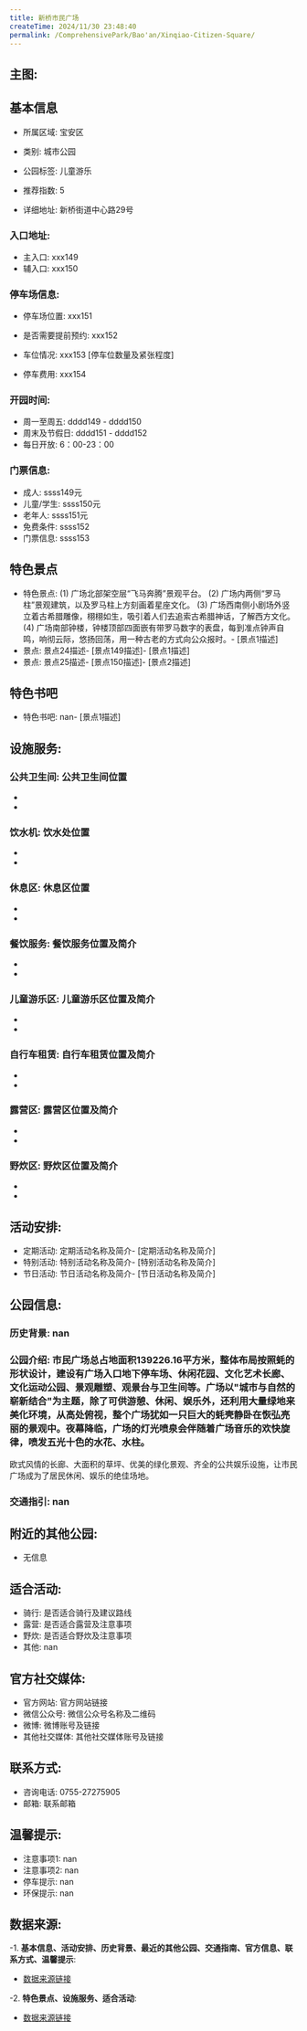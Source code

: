 ```yaml
---
title: 新桥市民广场
createTime: 2024/11/30 23:48:40
permalink: /ComprehensivePark/Bao'an/Xinqiao-Citizen-Square/
---
```


<!-- ## 游玩路径: -->

## 主图:
<ImageCard
image="https://cgj.sz.gov.cn/img/4/4005/4005949/10775220.png"
title= "新桥市民广场"
description= "市民广场总占地面积139226.16平方米，整体布局按照蚝的形状设计，建设有广场入口地下停车场、休闲花园、文化艺术长廊、文化运动公园、景观雕塑、观景台与卫生间等"
date="2024/11/30"
href="/"
author="深圳公园"
/>

## 基本信息

- 所属区域: 宝安区

- 类别: 城市公园

- 公园标签: 儿童游乐

- 推荐指数: 5

- 详细地址: 新桥街道中心路29号

### 入口地址:
- 主入口: xxx149
- 辅入口: xxx150
### 停车场信息:
- 停车场位置: xxx151

- 是否需要提前预约: xxx152

- 车位情况: xxx153 [停车位数量及紧张程度]

- 停车费用: xxx154

### 开园时间:
- 周一至周五: dddd149 - dddd150
- 周末及节假日: dddd151 - dddd152
- 每日开放: 6：00-23：00

### 门票信息:
- 成人: ssss149元
- 儿童/学生: ssss150元
- 老年人: ssss151元
- 免费条件: ssss152
- 门票信息: ssss153
## 特色景点
- 特色景点: (1) 广场北部架空层“飞马奔腾”景观平台。
(2) 广场内两侧“罗马柱”景观建筑，以及罗马柱上方刻画着星座文化。
(3) 广场西南侧小剧场外竖立着古希腊雕像，栩栩如生，吸引着人们去追索古希腊神话，了解西方文化。
(4) 广场南部钟楼，钟楼顶部四面嵌有带罗马数字的表盘，每到准点钟声自鸣，响彻云际，悠扬回荡，用一种古老的方式向公众报时。- [景点1描述]
- 景点: 景点24描述- [景点149描述]- [景点1描述]
- 景点: 景点25描述- [景点150描述]- [景点2描述]
## 特色书吧
- 特色书吧: nan- [景点1描述]
## 设施服务:
### 公共卫生间: 公共卫生间位置
- 
- 
### 饮水机: 饮水处位置
- 
- 
### 休息区: 休息区位置
- 
- 
### 餐饮服务: 餐饮服务位置及简介
- 
- 
### 儿童游乐区: 儿童游乐区位置及简介
- 
- 
### 自行车租赁: 自行车租赁位置及简介
- 
- 
### 露营区: 露营区位置及简介
- 
- 
### 野炊区: 野炊区位置及简介

- 
- 
## 活动安排:
- 定期活动: 定期活动名称及简介- [定期活动名称及简介]
- 特别活动: 特别活动名称及简介- [特别活动名称及简介]
- 节日活动: 节日活动名称及简介- [节日活动名称及简介]
## 公园信息:
### 历史背景: nan
### 公园介绍: 市民广场总占地面积139226.16平方米，整体布局按照蚝的形状设计，建设有广场入口地下停车场、休闲花园、文化艺术长廊、文化运动公园、景观雕塑、观景台与卫生间等。广场以"城市与自然的崭新结合"为主题，除了可供游憩、休闲、娱乐外，还利用大量绿地来美化环境，从高处俯视，整个广场犹如一只巨大的蚝壳静卧在恢弘亮丽的景观中。夜幕降临，广场的灯光喷泉会伴随着广场音乐的欢快旋律，喷发五光十色的水花、水柱。
欧式风情的长廊、大面积的草坪、优美的绿化景观、齐全的公共娱乐设施，让市民广场成为了居民休闲、娱乐的绝佳场地。
### 交通指引: nan

## 附近的其他公园:
- 无信息

## 适合活动:
- 骑行: 是否适合骑行及建议路线
- 露营: 是否适合露营及注意事项
- 野炊: 是否适合野炊及注意事项
- 其他: nan

## 官方社交媒体:
- 官方网站: 官方网站链接
- 微信公众号: 微信公众号名称及二维码
- 微博: 微博账号及链接
- 其他社交媒体: 其他社交媒体账号及链接

## 联系方式:
- 咨询电话: 0755-27275905
- 邮箱: 联系邮箱

## 温馨提示:
- 注意事项1: nan
- 注意事项2: nan
- 停车提示: nan
- 环保提示: nan

## 数据来源:
-1. **基本信息、活动安排、历史背景、最近的其他公园、交通指南、官方信息、联系方式、温馨提示**:
- [数据来源链接](https://cgj.sz.gov.cn/xsmh/gysz/csgy/content/post_10775220.html)

-2. **特色景点、设施服务、适合活动**:
- [数据来源链接](https://cgj.sz.gov.cn/xsmh/gysz/csgy/content/post_10775220.html)

